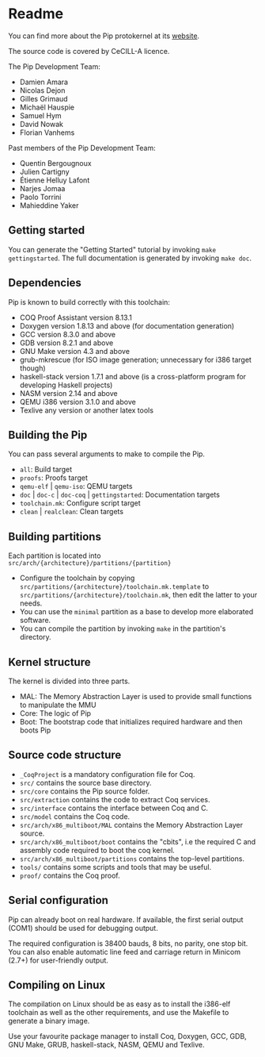 # Readme

You can find more about the Pip protokernel at its
[website](https://pip.univ-lille.fr/).

The source code is covered by CeCILL-A licence.

The Pip Development Team:

*   Damien Amara
*   Nicolas Dejon
*   Gilles Grimaud
*   Michaël Hauspie
*   Samuel Hym
*   David Nowak
*   Florian Vanhems

Past members of the Pip Development Team:

*   Quentin Bergougnoux
*   Julien Cartigny
*   Étienne Helluy Lafont
*   Narjes Jomaa
*   Paolo Torrini
*   Mahieddine Yaker


## Getting started

You can generate the "Getting Started" tutorial by invoking `make
gettingstarted`. The full documentation is generated by invoking `make doc`.

## Dependencies

Pip is known to build correctly with this toolchain:

* COQ Proof Assistant version 8.13.1
* Doxygen version 1.8.13 and above (for documentation generation)
* GCC version 8.3.0 and above
* GDB version 8.2.1 and above
* GNU Make version 4.3 and above
* grub-mkrescue (for ISO image generation; unnecessary for i386 target though)
* haskell-stack version 1.7.1 and above (is a cross-platform program for
  developing Haskell projects)
* NASM version 2.14 and above
* QEMU i386 version 3.1.0 and above
* Texlive any version or another latex tools

## Building the Pip

You can pass several arguments to make to compile the Pip.

* `all`: Build target
* `proofs`: Proofs target
* `qemu-elf` | `qemu-iso`: QEMU targets
* `doc` | `doc-c` | `doc-coq` | `gettingstarted`: Documentation targets
* `toolchain.mk`: Configure script target
* `clean` | `realclean`: Clean targets

## Building partitions

Each partition is located into `src/arch/{architecture}/partitions/{partition}`

* Configure the toolchain by copying
  `src/partitions/{architecture}/toolchain.mk.template` to
  `src/partitions/{architecture}/toolchain.mk`, then edit the latter to your
  needs.
* You can use the `minimal` partition as a base to develop more elaborated
  software.
* You can compile the partition by invoking `make` in the partition's
  directory.

## Kernel structure

The kernel is divided into three parts.

* MAL: The Memory Abstraction Layer is used to provide small functions to
  manipulate the MMU
* Core: The logic of Pip
* Boot: The bootstrap code that initializes required hardware and then boots
  Pip

## Source code structure
* `_CoqProject` is a mandatory configuration file for Coq.
* `src/` contains the source base directory.
* `src/core` contains the Pip source folder.
* `src/extraction` contains the code to extract Coq services.
* `src/interface` contains the interface between Coq and C.
* `src/model` contains the Coq code.
* `src/arch/x86_multiboot/MAL` contains the Memory Abstraction Layer source.
* `src/arch/x86_multiboot/boot` contains the "cbits", i.e the required C and
  assembly code required to boot the coq kernel.
* `src/arch/x86_multiboot/partitions` contains the top-level partitions.
* `tools/` contains some scripts and tools that may be useful.
* `proof/` contains the Coq proof.

## Serial configuration

Pip can already boot on real hardware. If available, the first serial output
(COM1) should be used for debugging output.

The required configuration is 38400 bauds, 8 bits, no parity, one stop bit. You
can also enable automatic line feed and carriage return in Minicom (2.7+) for
user-friendly output.

## Compiling on Linux

The compilation on Linux should be as easy as to install the i386-elf toolchain
as well as the other requirements, and use the Makefile to generate a binary
image.

Use your favourite package manager to install Coq, Doxygen, GCC, GDB, GNU Make,
GRUB, haskell-stack, NASM, QEMU and Texlive.
